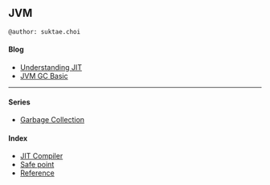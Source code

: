 ## JVM

```
@author: suktae.choi
```

#### Blog

- [Understanding JIT](https://aboullaite.me/understanding-jit-compiler-just-in-time-compiler)
- [JVM GC Basic](https://perfectacle.github.io/2019/05/07/jvm-gc-basic/)

***

#### Series

- [Garbage Collection](garbage-collection)

#### Index
- [JIT Compiler](jit-compiler)
- [Safe point](safe-point)
- [Reference](reference)

